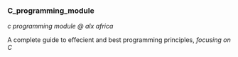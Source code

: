 ### C_programming_module
*c programming module @ alx africa*

A complete guide to effecient and best programming principles, *focusing on C*
